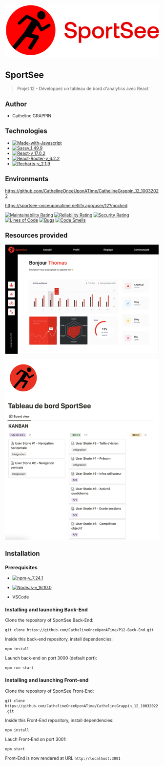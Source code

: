 ![logo-du-projet](https://raw.githubusercontent.com/CathelineOnceUponATime/CathelineGrappin_12_10032022/main/src/assets/logo.png)

# SportSee
> Projet 12 - Développez un tableau de bord d'analytics avec React

## Author 

- Catheline GRAPPIN

## Technologies

- [![Made-with-Javascript](https://img.shields.io/badge/Made%20with-Javascript-green)](https://developer.mozilla.org/fr/docs/Web/JavaScript)
- [![Sassv_1.49.9](https://img.shields.io/badge/Sass-v_1.49.9-ff69b4)](https://sass-lang.com/)
- [![React-v_17.0.2](https://img.shields.io/badge/React-v_17.24.1-blue)](https://fr.reactjs.org/)
- [![React-Router-v_6.2.2](https://img.shields.io/badge/React_Router-v_6.2.2-yellow)](https://reactrouter.com/docs/en/v6)
- [![Recharts-v_2.1.9](https://img.shields.io/badge/Recharts-v_2.1.9-%2322b5bf)](https://recharts.org/)

## Environments

https://github.com/CathelineOnceUponATime/CathelineGrappin_12_10032022

https://sportsee-onceuponatime.netlify.app/user/12?mocked

[![Maintainability Rating](https://sonarcloud.io/api/project_badges/measure?project=CathelineOnceUponATime_CathelineGrappin_12_10032022&metric=sqale_rating)](https://sonarcloud.io/summary/new_code?id=CathelineOnceUponATime_CathelineGrappin_12_10032022)
[![Reliability Rating](https://sonarcloud.io/api/project_badges/measure?project=CathelineOnceUponATime_CathelineGrappin_12_10032022&metric=reliability_rating)](https://sonarcloud.io/summary/new_code?id=CathelineOnceUponATime_CathelineGrappin_12_10032022)
[![Security Rating](https://sonarcloud.io/api/project_badges/measure?project=CathelineOnceUponATime_CathelineGrappin_12_10032022&metric=security_rating)](https://sonarcloud.io/summary/new_code?id=CathelineOnceUponATime_CathelineGrappin_12_10032022)  
[![Lines of Code](https://sonarcloud.io/api/project_badges/measure?project=CathelineOnceUponATime_CathelineGrappin_12_10032022&metric=ncloc)](https://sonarcloud.io/summary/new_code?id=CathelineOnceUponATime_CathelineGrappin_12_10032022)
[![Bugs](https://sonarcloud.io/api/project_badges/measure?project=CathelineOnceUponATime_CathelineGrappin_12_10032022&metric=bugs)](https://sonarcloud.io/summary/new_code?id=CathelineOnceUponATime_CathelineGrappin_12_10032022)
[![Code Smells](https://sonarcloud.io/api/project_badges/measure?project=CathelineOnceUponATime_CathelineGrappin_12_10032022&metric=code_smells)](https://sonarcloud.io/summary/new_code?id=CathelineOnceUponATime_CathelineGrappin_12_10032022)

## Resources provided

[![lien-maquette-Figma](https://raw.githubusercontent.com/CathelineOnceUponATime/CathelineGrappin_12_10032022/main/src/assets/maquette.png)](https://www.figma.com/file/BMomGVZqLZb811mDMShpLu/UI-design-Sportify-FR?node-id=0%3A1)

[![lien-Kanban-SportSee](https://raw.githubusercontent.com/CathelineOnceUponATime/CathelineGrappin_12_10032022/main/src/assets/kanban.png)](https://www.notion.so/Tableau-de-bord-SportSee-6686aa4b5f44417881a4884c9af5669e)

## Installation

### Prerequisites

- [![npm-v_7.24.1](https://img.shields.io/badge/npm-v_7.24.1-orange)](https://docs.npmjs.com/)
- [![NodeJs-v_16.10.0](https://img.shields.io/badge/NodeJs-v_16.10.0-red)](https://nodejs.org/en/docs/)

- VSCode

### Installing and launching Back-End

Clone the repository of SportSee Back-End:

`git clone https://github.com/CathelineOnceUponATime/P12-Back-End.git`

Inside this back-end repository, install dependencies:

`npm install`

Launch back-end on port 3000 (default port):

`npm run start`

### Installing and launching Front-end

Clone the repository of SportSee Front-End:

`git clone https://github.com/CathelineOnceUponATime/CathelineGrappin_12_10032022.git`

Inside this Front-End repository, install dependencies:

`npm install`

Lauch Front-End on port 3001:

`npm start`

Front-End is now rendered at URL `http://localhost:3001`
